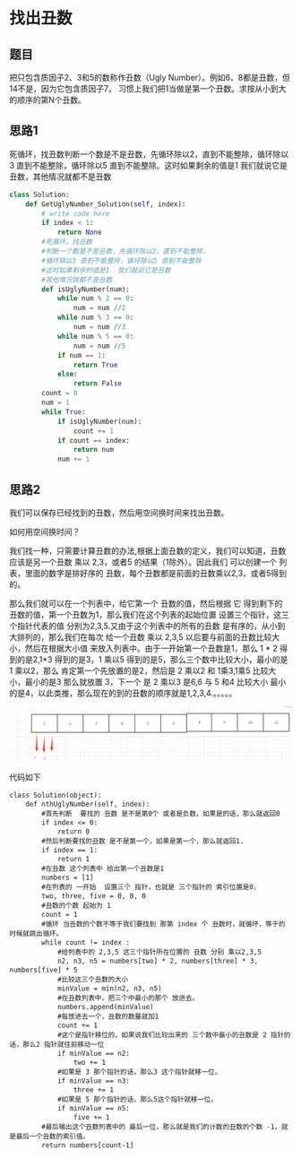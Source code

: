 # 找出丑数

## 题目

把只包含质因子2、3和5的数称作丑数（Ugly Number）。例如6、8都是丑数，但14不是，因为它包含质因子7。 习惯上我们把1当做是第一个丑数。求按从小到大的顺序的第N个丑数。

## 思路1

死循环，找丑数判断一个数是不是丑数，先循环除以2，直到不能整除，循环除以3 直到不能整除，循环除以5 直到不能整除。这时如果剩余的值是1  我们就说它是丑数，其他情况就都不是丑数

```python
class Solution:
    def GetUglyNumber_Solution(self, index):
        # write code here
        if index < 1:
            return None
        #死循环，找丑数
        #判断一个数是不是丑数，先循环除以2，直到不能整除，
        #循环除以3 直到不能整除，循环除以5 直到不能整除
        #这时如果剩余的值是1  我们就说它是丑数
        #其他情况就都不是丑数
        def isUglyNumber(num):
            while num % 2 == 0:
                num = num //2
            while num % 3 == 0:
                num = num //3
            while num % 5 == 0:
                num = num //5
            if num == 1:
                return True
            else:
                return False
        count = 0
        num = 1
        while True:
            if isUglyNumber(num):
                count += 1
            if count == index:
                return num
            num += 1
```

## 思路2

我们可以保存已经找到的丑数，然后用空间换时间来找出丑数。

如何用空间换时间？

我们找一种，只需要计算丑数的办法,根据上面丑数的定义，我们可以知道，丑数应该是另一个丑数 乘以 2,3，或者5 的结果（1除外）。因此我们 可以创建一个 列表，里面的数字是排好序的 丑数，每个丑数都是前面的丑数乘以2,3，或者5得到的。

那么我们就可以在一个列表中，给它第一个 丑数的值，然后根据 它 得到剩下的 丑数的值，第一个丑数为1，那么我们在这个列表的起始位置 设置三个指针，这三个指针代表的值  分别为2,3,5.又由于这个列表中的所有的丑数 是有序的，从小到大排列的，那么我们在每次 给一个丑数 乘以 2,3,5 以后要与前面的丑数比较大小，然后在根据大小值 来放入列表中。由于一开始第一个丑数是1，那么 1 * 2 得到的是2,1*3 得到的是3，1 乘以5 得到的是5，那么三个数中比较大小，最小的是 1 乘以2，那么 肯定第一个先放置的是2，然后是 2 乘以2 和 1乘3,1乘5 比较大小，最小的是3 那么就放置 3，下一个 是 2 乘以3 是6,6 与 5  和4 比较大小 最小的是4，以此类推，那么现在的到的丑数的顺序就是1,2,3,4.。。。。。

![image-20200527225225898](images/image-20200527225225898.png)

代码如下

```
class Solution(object):
    def nthUglyNumber(self, index):
        #首先判断  要找的 丑数 是不是第0个 或者是负数，如果是的话，那么就返回0
        if index <= 0:
            return 0
        #然后判断要找的丑数 是不是第一个，如果是第一个，那么就返回1.
        if index == 1:
            return 1
        #在丑数 这个列表中 给出第一个丑数是1
        numbers = [1]
        #在列表的 一开始  设置三个 指针，也就是 三个指针的 索引位置是0，
        two, three, five = 0, 0, 0
        #丑数的个数 起始为 1
        count = 1
        #循环 当丑数的个数不等于我们要找到 那第 index 个 丑数时，就循环，等于的时候就跳出循环。
        while count != index :
            #给列表中的 2,3,5 这三个指针所在位置的 丑数 分别 乘以2,3,5
            n2, n3, n5 = numbers[two] * 2, numbers[three] * 3, numbers[five] * 5
            #比较这三个丑数的大小
            minValue = min(n2, n3, n5)
            #在丑数列表中，把三个中最小的那个 放进去。
            numbers.append(minValue)
            #每放进去一个，丑数的数量就加1
            count += 1
            #这个是指针移位的，如果说我们比较出来的 三个数中最小的丑数是 2 指针的话，那么2 指针就往前移动一位
            if minValue == n2:
                two += 1
            #如果是 3 那个指针的话，那么3 这个指针就移一位。
            if minValue == n3:
                three += 1
            #如果是 5 那个指针的话，那么5这个指针就移一位。
            if minValue == n5:
                five += 1
        #最后输出这个丑数列表中的 最后一位，那么就是我们的计数的丑数的个数 -1，就是最后一个丑数的索引值。
        return numbers[count-1]
```

